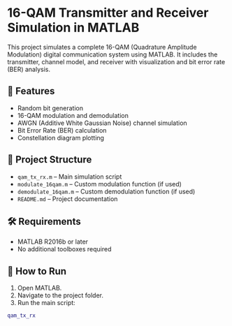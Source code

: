 # 16-QAM Transmitter and Receiver Simulation in MATLAB

This project simulates a complete 16-QAM (Quadrature Amplitude Modulation) digital communication system using MATLAB. It includes the transmitter, channel model, and receiver with visualization and bit error rate (BER) analysis.

## 📌 Features

- Random bit generation
- 16-QAM modulation and demodulation
- AWGN (Additive White Gaussian Noise) channel simulation
- Bit Error Rate (BER) calculation
- Constellation diagram plotting

## 📂 Project Structure

- `qam_tx_rx.m` – Main simulation script
- `modulate_16qam.m` – Custom modulation function (if used)
- `demodulate_16qam.m` – Custom demodulation function (if used)
- `README.md` – Project documentation

## 🛠 Requirements

- MATLAB R2016b or later
- No additional toolboxes required

## 🚀 How to Run

1. Open MATLAB.
2. Navigate to the project folder.
3. Run the main script:

```matlab
qam_tx_rx

